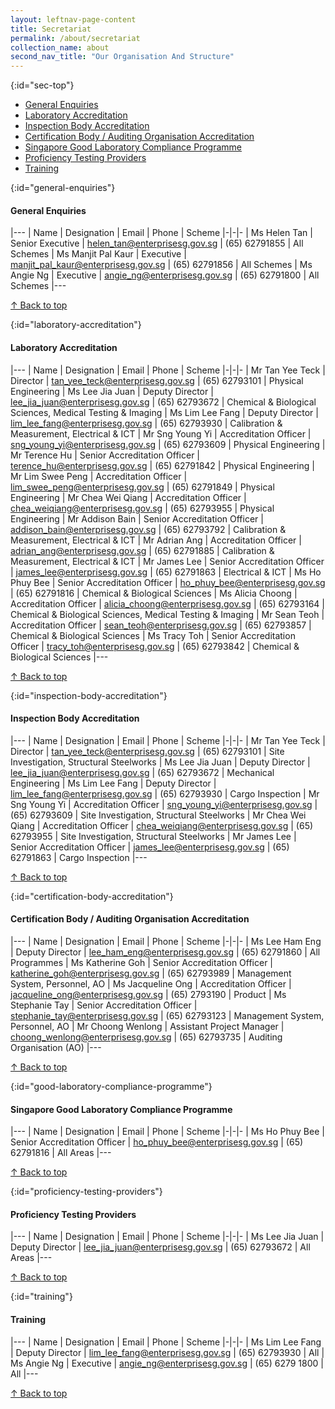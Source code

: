 ```yaml
---
layout: leftnav-page-content
title: Secretariat
permalink: /about/secretariat
collection_name: about
second_nav_title: "Our Organisation And Structure"
---
```

[](){:id="sec-top"}

* [General Enquiries](#general-enquiries)
* [Laboratory Accreditation](#laboratory-accreditation)
* [Inspection Body Accreditation](#inspection-body-accreditation)
* [Certification Body / Auditing Organisation Accreditation](#certification-body-accreditation)
* [Singapore Good Laboratory Compliance Programme](#good-laboratory-compliance-programme)
* [Proficiency Testing Providers](#proficiency-testing-providers)
* [Training](#training)

[](){:id="general-enquiries"}
#### General Enquiries

|---
| Name | 	Designation | Email | Phone | Scheme
|-|-|-
| Ms Helen Tan | Senior Executive | [helen_tan@enterprisesg.gov.sg](mailto:helen_tan@enterprisesg.gov.sg) | (65) 62791855 | All Schemes
| Ms Manjit Pal Kaur | Executive | [manjit_pal_kaur@enterprisesg.gov.sg](mailto:manjit_pal_kaur@enterprisesg.gov.sg) | (65) 62791856 | All Schemes
| Ms Angie Ng | Executive | [angie_ng@enterprisesg.gov.sg](mailto:angie_ng@enterprisesg.gov.sg) | (65) 62791800 | All Schemes
|---

<p class="back-to-top"><a href="#sec-top">↑ Back to top</a></p>

[](){:id="laboratory-accreditation"}
#### Laboratory Accreditation

|---
| Name | 	Designation | Email | Phone | Scheme
|-|-|-
| Mr Tan Yee Teck | Director | [tan_yee_teck@enterprisesg.gov.sg](mailto:tan_yee_teck@enterprisesg.gov.sg) | (65) 62793101 | Physical Engineering
| Ms Lee Jia Juan | Deputy Director | [lee_jia_juan@enterprisesg.gov.sg](mailto:lee_jia_juan@enterprisesg.gov.sg) | (65) 62793672 | Chemical & Biological Sciences, Medical Testing & Imaging
| Ms Lim Lee Fang | Deputy Director | [lim_lee_fang@enterprisesg.gov.sg](mailto:lim_lee_fang@enterprisesg.gov.sg) | (65) 62793930 | Calibration & Measurement, Electrical & ICT
| Mr Sng Young Yi | Accreditation Officer | [sng_young_yi@enterprisesg.gov.sg](mailto:sng_young_yi@enterprisesg.gov.sg) | (65) 62793609 | Physical Engineering
| Mr Terence Hu | Senior Accreditation Officer | [terence_hu@enterprisesg.gov.sg](mailto:terence_hu@enterprisesg.gov.sg) | (65) 62791842 | Physical Engineering
| Mr Lim Swee Peng | Accreditation Officer | [lim_swee_peng@enterprisesg.gov.sg](mailto:lim_swee_peng@enterprisesg.gov.sg) | (65) 62791849 | Physical Engineering
| Mr Chea Wei Qiang | Accreditation Officer | [chea_weiqiang@enterprisesg.gov.sg](mailto:chea_weiqiang@enterprisesg.gov.sg) | (65) 62793955 | Physical Engineering
| Mr Addison Bain | Senior Accreditation Officer | [addison_bain@enterprisesg.gov.sg](mailto:addison_bain@enterprisesg.gov.sg) | (65) 62793792 | Calibration & Measurement, Electrical & ICT
| Mr Adrian Ang | Accreditation Officer | [adrian_ang@enterprisesg.gov.sg](mailto:adrian_ang@enterprisesg.gov.sg) | (65) 62791885 | Calibration & Measurement, Electrical & ICT
| Mr James Lee | Senior Accreditation Officer | [james_lee@enterprisesg.gov.sg](mailto:james_lee@enterprisesg.gov.sg) | (65) 62791863 | Electrical & ICT
| Ms Ho Phuy Bee | Senior Accreditation Officer | [ho_phuy_bee@enterprisesg.gov.sg](mailto:ho_phuy_bee@enterprisesg.gov.sg) | (65) 62791816 | Chemical & Biological Sciences
| Ms Alicia Choong | Accreditation Officer | [alicia_choong@enterprisesg.gov.sg](mailto:alicia_choong@enterprisesg.gov.sg) | (65) 62793164 | Chemical & Biological Sciences, Medical Testing & Imaging
| Mr Sean Teoh | Accreditation Officer | [sean_teoh@enterprisesg.gov.sg](mailto:sean_teoh@enterprisesg.gov.sg) | (65) 62793857 | Chemical & Biological Sciences
| Ms Tracy Toh | Senior Accreditation Officer | [tracy_toh@enterprisesg.gov.sg](mailto:tracy_toh@enterprisesg.gov.sg) | (65) 62793842 | Chemical & Biological Sciences
|---

<p class="back-to-top"><a href="#sec-top">↑ Back to top</a></p>

[](){:id="inspection-body-accreditation"}
#### Inspection Body Accreditation

|---
| Name | 	Designation | Email | Phone | Scheme
|-|-|-
| Mr Tan Yee Teck | Director | [tan_yee_teck@enterprisesg.gov.sg](mailto:tan_yee_teck@enterprisesg.gov.sg) | (65) 62793101 | Site Investigation, Structural Steelworks
| Ms Lee Jia Juan | Deputy Director | [lee_jia_juan@enterprisesg.gov.sg](mailto:lee_jia_juan@enterprisesg.gov.sg) | (65) 62793672 | Mechanical Engineering
| Ms Lim Lee Fang | Deputy Director | [lim_lee_fang@enterprisesg.gov.sg](mailto:lim_lee_fang@enterprisesg.gov.sg) | (65) 62793930 | Cargo Inspection
| Mr Sng Young Yi | Accreditation Officer | [sng_young_yi@enterprisesg.gov.sg](mailto:sng_young_yi@enterprisesg.gov.sg) | (65) 62793609 | Site Investigation, Structural Steelworks
| Mr Chea Wei Qiang | Accreditation Officer | [chea_weiqiang@enterprisesg.gov.sg](mailto:chea_weiqiang@enterprisesg.gov.sg) | (65) 62793955 | Site Investigation, Structural Steelworks
| Mr James Lee | Senior Accreditation Officer | [james_lee@enterprisesg.gov.sg](mailto:james_lee@enterprisesg.gov.sg) | (65) 62791863 | Cargo Inspection
|---

<p class="back-to-top"><a href="#sec-top">↑ Back to top</a></p>

[](){:id="certification-body-accreditation"}
#### Certification Body / Auditing Organisation Accreditation

|---
| Name | 	Designation | Email | Phone | Scheme
|-|-|-
| Ms Lee Ham Eng | Deputy Director | [lee_ham_eng@enterprisesg.gov.sg](mailto:lee_ham_eng@enterprisesg.gov.sg) | (65) 62791860 | All Programmes
| Ms Katherine Goh | Senior Accreditation Officer | [katherine_goh@enterprisesg.gov.sg](mailto:katherine_goh@enterprisesg.gov.sg) | (65) 62793989 | Management System, Personnel, AO
| Ms Jacqueline Ong | Accreditation Officer | [jacqueline_ong@enterprisesg.gov.sg](mailto:jacqueline_ong@enterprisesg.gov.sg) | (65) 2793190 | Product
| Ms Stephanie Tay | Senior Accreditation Officer | [stephanie_tay@enterprisesg.gov.sg](mailto:stephanie_tay@enterprisesg.gov.sg) | (65) 62793123 | Management System, Personnel, AO
| Mr Choong Wenlong | Assistant Project Manager | [choong_wenlong@enterprisesg.gov.sg](mailto:choong_wenlong@enterprisesg.gov.sg) | (65) 62793735 | Auditing Organisation (AO)
|---

<p class="back-to-top"><a href="#sec-top">↑ Back to top</a></p>

[](){:id="good-laboratory-compliance-programme"}
#### Singapore Good Laboratory Compliance Programme

|---
| Name | 	Designation | Email | Phone | Scheme
|-|-|-
| Ms Ho Phuy Bee | Senior Accreditation Officer | [ho_phuy_bee@enterprisesg.gov.sg](mailto:ho_phuy_bee@enterprisesg.gov.sg) | (65) 62791816 | All Areas
|---

<p class="back-to-top"><a href="#sec-top">↑ Back to top</a></p>

[](){:id="proficiency-testing-providers"}
#### Proficiency Testing Providers

|---
| Name | 	Designation | Email | Phone | Scheme
|-|-|-
| Ms Lee Jia Juan | Deputy Director | [lee_jia_juan@enterprisesg.gov.sg](mailto:lee_jia_juan@enterprisesg.gov.sg) | (65) 62793672 | All Areas
|---

<p class="back-to-top"><a href="#sec-top">↑ Back to top</a></p>

[](){:id="training"}
#### Training

|---
| Name | 	Designation | Email | Phone | Scheme
|-|-|-
| Ms Lim Lee Fang | Deputy Director | [lim_lee_fang@enterprisesg.gov.sg](mailto:lim_lee_fang@enterprisesg.gov.sg) | (65) 62793930 | All
| Ms Angie Ng | Executive | [angie_ng@enterprisesg.gov.sg](mailto:angie_ng@enterprisesg.gov.sg) | (65) 6279 1800 | All
|---

<p class="back-to-top"><a href="#sec-top">↑ Back to top</a></p>
